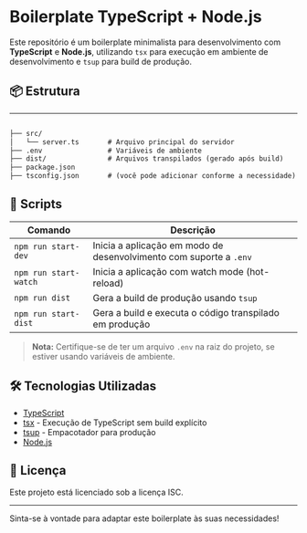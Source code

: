 
# Boilerplate TypeScript + Node.js

Este repositório é um boilerplate minimalista para desenvolvimento com **TypeScript** e **Node.js**, utilizando `tsx` para execução em ambiente de desenvolvimento e `tsup` para build de produção.

## 📦 Estrutura

----
```markdown

├── src/
│   └── server.ts       # Arquivo principal do servidor
├── .env                # Variáveis de ambiente
├── dist/               # Arquivos transpilados (gerado após build)
├── package.json
├── tsconfig.json       # (você pode adicionar conforme a necessidade)

```

## 🚀 Scripts

| Comando           | Descrição |
|------------------|-----------|
| `npm run start-dev` | Inicia a aplicação em modo de desenvolvimento com suporte a `.env` |
| `npm run start-watch` | Inicia a aplicação com watch mode (hot-reload) |
| `npm run dist`       | Gera a build de produção usando `tsup` |
| `npm run start-dist` | Gera a build e executa o código transpilado em produção |

> **Nota:** Certifique-se de ter um arquivo `.env` na raiz do projeto, se estiver usando variáveis de ambiente.

## 🛠️ Tecnologias Utilizadas

- [TypeScript](https://www.typescriptlang.org/)
- [tsx](https://github.com/esbuild-kit/tsx) - Execução de TypeScript sem build explícito
- [tsup](https://tsup.egoist.dev/) - Empacotador para produção
- [Node.js](https://nodejs.org/)

## 📄 Licença

Este projeto está licenciado sob a licença ISC.

---

Sinta-se à vontade para adaptar este boilerplate às suas necessidades!
```

